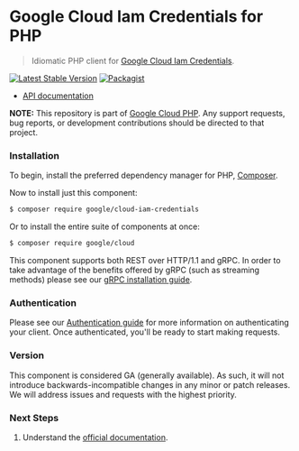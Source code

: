 # Google Cloud Iam Credentials for PHP

> Idiomatic PHP client for [Google Cloud Iam Credentials](https://cloud.google.com/iam).

[![Latest Stable Version](https://poser.pugx.org/google/cloud-iam-credentials/v/stable)](https://packagist.org/packages/google/cloud-iam-credentials) [![Packagist](https://img.shields.io/packagist/dm/google/cloud-iam-credentials.svg)](https://packagist.org/packages/google/cloud-iam-credentials)

* [API documentation](https://cloud.google.com/php/docs/reference/cloud-iam-credentials/latest)

**NOTE:** This repository is part of [Google Cloud PHP](https://github.com/googleapis/google-cloud-php). Any
support requests, bug reports, or development contributions should be directed to
that project.

### Installation

To begin, install the preferred dependency manager for PHP, [Composer](https://getcomposer.org/).

Now to install just this component:

```sh
$ composer require google/cloud-iam-credentials
```

Or to install the entire suite of components at once:

```sh
$ composer require google/cloud
```

This component supports both REST over HTTP/1.1 and gRPC. In order to take advantage of the benefits offered by gRPC (such as streaming methods)
please see our [gRPC installation guide](https://cloud.google.com/php/grpc).

### Authentication

Please see our [Authentication guide](https://github.com/googleapis/google-cloud-php/blob/main/AUTHENTICATION.md) for more information
on authenticating your client. Once authenticated, you'll be ready to start making requests.

### Version

This component is considered GA (generally available). As such, it will not introduce backwards-incompatible changes in
any minor or patch releases. We will address issues and requests with the highest priority.

### Next Steps

1. Understand the [official documentation](https://cloud.google.com/iam/docs).

